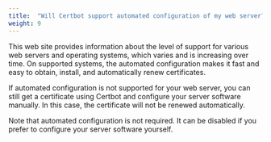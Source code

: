 ```yaml
---
title:  "Will Certbot support automated configuration of my web server?"
weight: 9
---
```


This web site provides information about the level of support for various web servers and operating systems, which varies and is increasing over time. On supported systems, the automated configuration makes it fast and easy to obtain, install, and automatically renew certificates.

If automated configuration is not supported for your web server, you can still get a certificate using Certbot and configure your server software manually. In this case, the certificate will not be renewed automatically.

Note that automated configuration is not required. It can be disabled if you prefer to configure your server software yourself.
